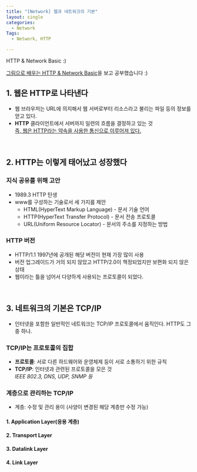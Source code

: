 ```yaml
---
title: "[Network] 웹과 네트워크의 기본"
layout: single
categories:
  - Network
Tags:
  - Network, HTTP

---
```

HTTP & Network Basic :)  

[그림으로 배우는 HTTP & Network Basic](https://www.aladin.co.kr/shop/wproduct.aspx?ItemId=51908132)을 보고 공부했습니다 :)

## 1. 웹은 HTTP로 나타낸다  
  * 웹 브라우저는 URL에 의지해서 웹 서버로부터 리소스라고 불리는 파일 등의 정보를 얻고 있다.  
  * **HTTP** 클라이언트에서 서버까지 일련의 흐름을 결정하고 있는 것  
            <u>즉, 웹은 HTTP라는 약속을 사용한 통신으로 이루어져 있다.</u>  
<br>

## 2. HTTP는 이렇게 태어났고 성장했다  
### 지식 공유를 위해 고안  
  * 1989.3 HTTP 탄생  
  * www를 구성하는 기술로서 세 가지를 제안   
    * HTML(HyperText Markup Language) - 문서 기술 언어  
    * HTTP(HyperText Transfer Protocol) - 문서 전송 프로토콜    
    * URL(Uniform Resource Locator) - 문서의 주소를 지정하는 방법  

### HTTP 버전  
  * HTTP/1.1 1997년에 공개된 해당 버전이 현재 가장 많이 사용  
  * 버전 업그레이드가 거의 되지 않았고 HTTP/2.0이 책정되었지만 보편화 되지 않은 상태  
  * 웹이라는 틀을 넘어서 다양하게 사용되는 프로토콜이 되었다.  

<br>

## 3. 네트워크의 기본은 TCP/IP   
  * 인터넷을 포함한 일반적인 네트워크는 TCP/IP 프로토콜에서 움직인다. HTTP도 그 중 하나.  
### TCP/IP는 프로토콜의 집합  
* **프로토콜**: 서로 다른 하드웨어와 운영체제 등이 서로 소통하기 위한 규칙  
* **TCP/IP**: 인터넷과 관련된 프로토콜을 모은 것  
    *IEEE 802.3, DNS, UDP, SNMP 등*  

### 계층으로 관리하는 TCP/IP  
* 계층: 수정 및 관리 용이 (사양이 변경된 해당 계층만 수정 가능)  

#### 1. Application Layer(응용 계층)     
#### 2. Transport Layer
#### 3. Datalink Layer
#### 4. Link Layer  
  



